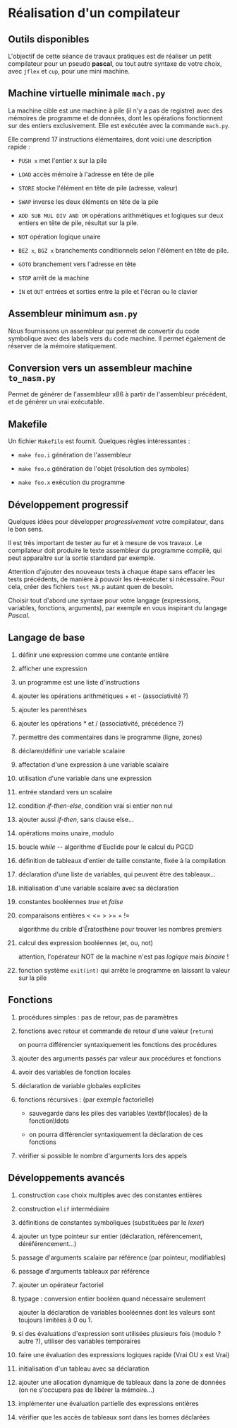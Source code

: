 # Réalisation d'un compilateur

## Outils disponibles

L'objectif de cette séance de travaux pratiques est de réaliser un
petit compilateur pour un pseudo **pascal**, ou tout autre syntaxe
de votre choix, avec `jflex` et `cup`, pour une mini machine.

## Machine virtuelle minimale `mach.py`

La machine cible est une machine à pile (il n'y a pas de registre)
avec des mémoires de programme et de données, dont les opérations
fonctionnent sur des entiers exclusivement. Elle est exécutée avec
la commande `mach.py`.

Elle comprend 17 instructions élémentaires, dont voici une description
rapide :

 - `PUSH x` met l'entier x sur la pile

 - `LOAD` accès mémoire à l'adresse en tête de pile

 - `STORE` stocke l'élément en tête de pile (adresse, valeur)

 - `SWAP` inverse les deux éléments en tête de la pile

 - `ADD SUB MUL DIV AND OR` opérations arithmétiques et logiques
   sur deux entiers en tête de pile, résultat sur la pile.

 - `NOT` opération logique unaire

 - `BEZ x`, `BGZ x` branchements conditionnels selon l'élément en tête de pile.

 - `GOTO` branchement vers l'adresse en tête

 - `STOP` arrêt de la machine

 - `IN` et `OUT` entrées et sorties entre la pile et l'écran ou le clavier

## Assembleur minimum `asm.py`

Nous fournissons un assembleur qui permet de convertir du code symbolique avec
des labels vers du code machine. Il permet également de réserver de la mémoire
statiquement.

## Conversion vers un assembleur machine `to_nasm.py`

Permet de générer de l'assembleur x86 à partir de l'assembleur précédent,
et de générer un vrai exécutable.

## Makefile

Un fichier `Makefile` est fournit. Quelques règles intéressantes :

 - `make foo.i` génération de l'assembleur

 - `make foo.o` génération de l'objet (résolution des symboles)

 - `make foo.x` exécution du programme

## Développement progressif

Quelques idées pour développer *progressivement* votre compilateur,
dans le bon sens.

Il est très important de tester au fur et à mesure de vos travaux.
Le compilateur doit produire le texte assembleur
du programme compilé, qui peut apparaître sur la sortie standard
par exemple.

Attention d'ajouter des nouveaux tests à chaque étape sans effacer
les tests précédents, de manière à pouvoir les ré-exécuter si nécessaire.
Pour cela, créer des fichiers `test_NN.p` autant quen de besoin.

Choisir tout d'abord une syntaxe pour votre langage (expressions,
variables, fonctions, arguments), par exemple en vous inspirant du
langage *Pascal*.

## Langage de base

1. définir une expression comme une contante entière

1. afficher une expression

1. un programme est une liste d'instructions

1. ajouter les opérations arithmétiques + et - (associativité ?)

1. ajouter les parenthèses

1. ajouter les opérations * et / (associativité, précédence ?)

1. permettre des commentaires dans le programme (ligne, zones)

1. déclarer/définir une variable scalaire

1. affectation d'une expression à une variable scalaire

1. utilisation d'une variable dans une expression

1. entrée standard vers un scalaire

1. condition *if-then-else*, condition vrai si entier non nul

1. ajouter aussi *if-then*, sans clause else…

1. opérations moins unaire, modulo

1. boucle *while* -- algorithme d'Euclide pour le calcul du PGCD

1. définition de tableaux d'entier de taille constante, fixée à la compilation

1. déclaration d'une liste de variables, qui peuvent être des tableaux…

1. initialisation d'une variable scalaire avec sa déclaration

1. constantes booléennes *true* et *false*

1. comparaisons entières \< \<= \> \>= = !=

   algorithme du crible d'Ératosthène pour trouver les nombres premiers

1. calcul des expression booléennes (et, ou, not)

   attention, l'opérateur NOT de la machine n'est pas *logique* mais *binaire* !

1. fonction système `exit(int)` qui arrête le programme en laissant la valeur sur la pile

## Fonctions

1. procédures simples : pas de retour, pas de paramètres

1. fonctions avec retour et commande de retour d'une valeur (`return`)

   on pourra différencier syntaxiquement les fonctions des procédures

1. ajouter des arguments passés par valeur aux procédures et fonctions

1. avoir des variables de fonction locales

1. déclaration de variable globales explicites

1. fonctions récursives : (par exemple factorielle)

   - sauvegarde dans les piles des variables \textbf{locales} de la fonction\ldots

   - on pourra différencier syntaxiquement la déclaration de ces fonctions

1. vérifier si possible le nombre d'arguments lors des appels

## Développements avancés

1. construction `case` choix multiples avec des constantes entières

1. construction `elif`  intermédiaire

1. définitions de constantes symboliques (substituées par le *lexer*)

1. ajouter un type pointeur sur entier (déclaration, référencement, déréférencement…)

1. passage d'arguments scalaire par référence (par pointeur, modifiables)

1. passage d'arguments tableaux par référence

1. ajouter un opérateur factoriel

1. typage : conversion entier booléen quand nécessaire seulement

   ajouter la déclaration de variables booléennes dont les valeurs sont toujours limitées à 0 ou 1.

1. si des évaluations d'expression sont utilisées plusieurs
   fois (modulo ? autre ?), utiliser des variables temporaires

1. faire une évaluation des expressions logiques rapide (Vrai OU x est Vrai)

1. initialisation d'un tableau avec sa déclaration

1. ajouter une allocation dynamique de tableaux dans la zone de données
  (on ne s'occupera pas de libérer la mémoire…)

1. implémenter une évaluation partielle des expressions entières

1. vérifier que les accès de tableaux sont dans les bornes déclarées

